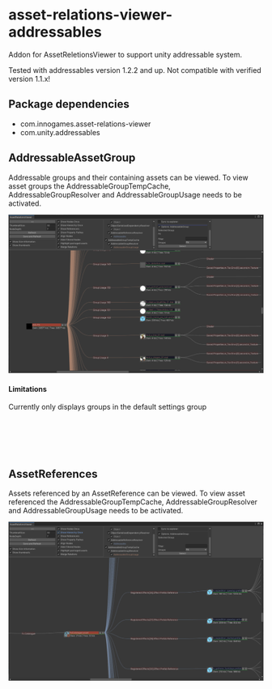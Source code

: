 # asset-relations-viewer-addressables

Addon for AssetReletionsViewer to support unity addressable system.

Tested with addressables version 1.2.2 and up.
Not compatible with verified version 1.1.x!

## Package dependencies

* com.innogames.asset-relations-viewer
* com.unity.addressables

## AddressableAssetGroup

Addressable groups and their containing assets can be viewed.
To view asset groups the AddressableGroupTempCache, AddressableGroupResolver and AddressableGroupUsage needs to be activated.

![](Docs~/Images/arv_addressables_addressable_group.png)

#### Limitations

Currently only displays groups in the default settings group

<br><br><br><br>
## AssetReferences

Assets referenced by an AssetReference can be viewed.
To view asset referenced the AddressableGroupTempCache, AddressableGroupResolver and AddressableGroupUsage needs to be activated.

![](Docs~/Images/arv_addressables_assetreference.png)

<br><br><br><br>


